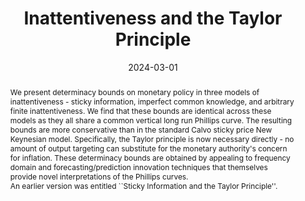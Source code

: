 ---
title: Inattentiveness and the Taylor Principle
authors:
- admin
- Mary Tzaawa-Krenzler
date: '2024-03-01'
publishDate: '2024-03-01'
publication_types:
- article
publication: ""
doi: ''
abstract: We present determinacy bounds on monetary policy in three models of inattentiveness - sticky information, imperfect common knowledge, and arbitrary finite  inattentiveness. We find that these bounds are identical across these models as they all share a common vertical long run Phillips curve. The resulting bounds are more conservative than in the standard Calvo sticky price New Keynesian model. Specifically, the Taylor principle is now necessary directly - no amount of output targeting can substitute for the monetary authority's concern for inflation. These determinacy bounds are obtained by appealing to frequency domain and forecasting/prediction innovation techniques that themselves provide novel interpretations of the Phillips curves. <br>An earlier version was entitled ``Sticky Information and the Taylor Principle''.
tags:
- Determinacy
- Taylor Rule
- Sticky Information
- Imperfect Common Knowledge
- Inattentiveness
- Frequency Domain
- z Transform
- Natural Rate Hypothesis

# Display this page in the Featured widget?
featured: true

links:
- name: IMFS Working Paper Series (earlier version)
  url: https://www.imfs-frankfurt.de/forschung/imfs-working-papers/details.html?tx_mmpublications_publicationsdetail%5Bcontroller%5D=Publication&tx_mmpublications_publicationsdetail%5Bpublication%5D=449&cHash=088bc7bab3b7c61bdb014afe2f3be6e9
url_pdf: https://hessenbox-a10.rz.uni-frankfurt.de/dl/fiGwfAA5bEKM1vcizn1aNF/inattention_determinacy.pdf
#url_code: 'https://github.com/HugoBlox/hugo-blox-builder'
#url_dataset: '#'
url_poster: https://hessenbox-a10.rz.uni-frankfurt.de/dl/fiKEvpJzhGJZGKSHrvMtFJ/poster_mary.pdf
#url_project: ''
url_slides: https://hessenbox-a10.rz.uni-frankfurt.de/getlink/fiAR8YbRvb9fi4bm5s5QRc/Frequency_Domain_Presentation.pdf
#url_source: '#'
#url_video: '#'

---